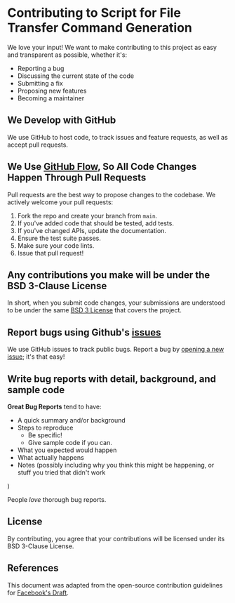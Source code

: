 # Contributing to Script for File Transfer Command Generation

We love your input! We want to make contributing to this project as easy and transparent as possible, whether it's:

- Reporting a bug
- Discussing the current state of the code
- Submitting a fix
- Proposing new features
- Becoming a maintainer

## We Develop with GitHub

We use GitHub to host code, to track issues and feature requests, as well as accept pull requests.

## We Use [GitHub Flow](https://guides.github.com/introduction/flow/index.html), So All Code Changes Happen Through Pull Requests

Pull requests are the best way to propose changes to the codebase. We actively welcome your pull requests:

1. Fork the repo and create your branch from `main`.
2. If you've added code that should be tested, add tests.
3. If you've changed APIs, update the documentation.
4. Ensure the test suite passes.
5. Make sure your code lints.
6. Issue that pull request!

## Any contributions you make will be under the BSD 3-Clause License

In short, when you submit code changes, your submissions are understood to be under the same [BSD 3 License](LICENSE) that covers the project.

## Report bugs using Github's [issues](httphttps://github.com/Hacker-Hermanos/InvokeWebTransfer/issues)

We use GitHub issues to track public bugs. Report a bug by [opening a new issue](https://github.com/Hacker-Hermanos/InvokeWebTransfer/issues/new); it's that easy!

## Write bug reports with detail, background, and sample code

**Great Bug Reports** tend to have:

- A quick summary and/or background
- Steps to reproduce
  - Be specific!
  - Give sample code if you can.
- What you expected would happen
- What actually happens
- Notes (possibly including why you think this might be happening, or stuff you tried that didn't work

)

People *love* thorough bug reports.

## License

By contributing, you agree that your contributions will be licensed under its BSD 3-Clause License.

## References

This document was adapted from the open-source contribution guidelines for [Facebook's Draft](https://github.com/facebook/draft-js/blob/master/CONTRIBUTING.md).
